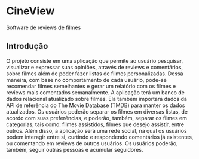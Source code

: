 # CineView

Software de reviews de filmes

## Introdução

O projeto consiste em uma aplicação que permite ao usuário pesquisar, visualizar e
expressar suas opiniões, através de reviews e comentários, sobre filmes além de poder fazer
listas de filmes personalizadas. Dessa maneira, com base no comportamento de cada usuário,
pode-se recomendar filmes semelhantes e gerar um relatório com os filmes e reviews mais
comentados semanalmente.
A aplicação terá um banco de dados relacional atualizado sobre filmes. Ela também
importará dados da API de referência do The Movie Database (TMDB) para manter os dados
atualizados. Os usuários poderão separar os filmes em diversas listas, de acordo com suas
preferências, e poderão, também, separar os filmes em categorias, tais como: filmes
assistidos, filmes que desejo assistir, entre outros.
Além disso, a aplicação será uma rede social, na qual os usuários podem interagir
entre si, curtindo e respondendo comentários já existentes, ou comentando em reviews de
outros usuários. Os usuários poderão, também, seguir outras pessoas e acumular seguidores.
